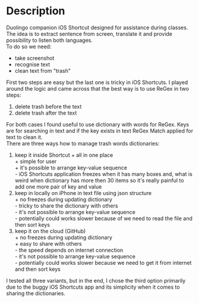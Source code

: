 # Description
Duolingo companion iOS Shortcut designed for assistance during classes. The idea is to extract sentence from screen, translate it and provide possibility to listen both languages.  
To do so we need:
- take screenshot
- recognise text
- clean text from "trash"

First two steps are easy but the last one is tricky in iOS Shortcuts. I played around the logic and came across that the best way is to use ReGex in two steps:  
1. delete trash before the text  
2. delete trash after the text  

For both cases I found useful to use dictionary with words for ReGex. Keys are for searching in text and if the key exists in text ReGex Match applied for text to clean it.  
There are three ways how to manage trash words dictionaries:  
1. keep it inside Shortcut
	\+ all in one place  
	\+ simple for user  
	\+ it's possible to arrange key-value sequence  
	\- iOS Shortcuts application freezes when it has many boxes and, what is weird when dictionary has more then 30 items so it's really painful to add one more pair of key and value  
2. keep in locally on iPhone in text file using json structure  
	\+ no freezes during updating dictionary  
	\- tricky to share the dictionary with others  
	\- it's not possible to arrange key-value sequence  
	\- potentially could works slower because of we need to read the file and then sort keys  
3. keep it on the cloud (GitHub)  
	\+ no freezes during updating dictionary  
	\+ easy to share with others  
	\- the speed depends on internet connection  
	\- it's not possible to arrange key-value sequence  
	\- potentially could works slower because we need to get it from internet and then sort keys 

I tested all three variants, but in the end, I chose the third option primarily due to the buggy iOS Shortcuts app and its simplicity when it comes to sharing the dictionaries.


